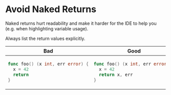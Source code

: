 # Avoid Naked Returns

Naked returns hurt readability and make it harder for the IDE to help you (e.g. when highlighting variable usage).

Always list the return values explicitly.

<table>
<thead><tr><th>Bad</th><th>Good</th></tr></thead>
<tbody>
<tr><td>

```go
func foo() (x int, err error) {
  x = 42
  return 
}
```

</td><td>

```go
func foo() (x int, err error) {
  x = 42
  return x, err
}
```

</td></tr>
</tbody></table>

